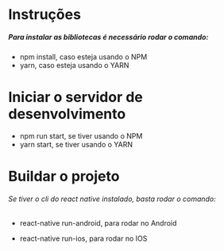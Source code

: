 # Instruções

##### Para instalar as bibliotecas é necessário rodar o comando:

- npm install, caso esteja usando o NPM
- yarn, caso esteja usando o YARN

# Iniciar o servidor de desenvolvimento

- npm run start, se tiver usando o NPM
- yarn start, se tiver usando o YARN

# Buildar o projeto

###### Se tiver o cli do react native instalado, basta rodar o comando:

- react-native run-android, para rodar no Android

- react-native run-ios, para rodar no IOS
